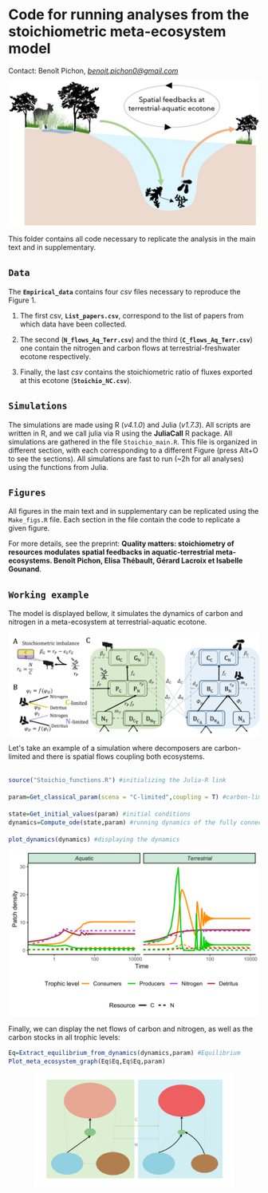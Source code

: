 # Code for running analyses from the stoichiometric meta-ecosystem model

Contact: Benoît Pichon, *benoit.pichon0@gmail.com*



<p align="center">
    <img src="https://github.com/bpichon0/Meta_eco_stoichio/blob/master/Example/Aquatic_terrestrial_ecotone.jpg" width="500">
</p>


This folder contains all code necessary to replicate the analysis in the main text and in supplementary. 

## `Data`

The **`Empirical_data`** contains four *csv* files necessary to reproduce the Figure 1. 

1. The first csv, **`List_papers.csv`**, correspond to the list of papers from which data have been collected. 
   
2. The second (**`N_flows_Aq_Terr.csv`**) and the third (**`C_flows_Aq_Terr.csv`**) one contain the nitrogen and carbon flows at terrestrial-freshwater ecotone respectively. 
   
3. Finally, the last *csv* contains the stoichiometric ratio of fluxes exported at this ecotone (**`Stoichio_NC.csv`**).


## `Simulations`

The simulations are made using R (*v4.1.0*) and Julia (*v1.7.3*). All scripts are written in R, and we call julia via R using the **JuliaCall** R package.
All simulations are gathered in the file `Stoichio_main.R`.
This file is organized in different section, with each corresponding to a different Figure (press Alt+O to see the sections).
All simulations are fast to run (~2h for all analyses) using the functions from Julia. 


## `Figures`

All figures in the main text and in supplementary can be replicated using the `Make_figs.R` file. Each section in the file contain the code to replicate a given figure.

For more details, see the preprint: **Quality matters: stoichiometry of resources modulates spatial feedbacks in aquatic-terrestrial meta-ecosystems. Benoît Pichon, Elisa Thébault, Gérard Lacroix et Isabelle Gounand**.



## `Working example`

The model is displayed bellow, it simulates the dynamics of carbon and nitrogen in a meta-ecosystem at terrestrial-aquatic ecotone.



<p align="center">
    <img src="https://github.com/bpichon0/Meta_eco_stoichio/blob/master/Example/Model.jpg" width="600">
</p>

Let's take an example of a simulation where decomposers are carbon-limited and there is spatial flows coupling both ecosystems.

```R

source("Stoichio_functions.R") #initializing the Julia-R link

param=Get_classical_param(scena = "C-limited",coupling = T) #carbon-limitation and with spatial coupling. Parameters can be changed in the list "param". To access parameters used under nitrogen limitation scenario, scena has to be changed to "N-limited"

state=Get_initial_values(param) #initial conditions
dynamics=Compute_ode(state,param) #running dynamics of the fully connected ecosystems

plot_dynamics(dynamics) #displaying the dynamics
```

<p align="center">
    <img src="https://github.com/bpichon0/Meta_eco_stoichio/blob/master/Example/Dynamics.svg" width="500">
</p>


Finally, we can display the net flows of carbon and nitrogen, as well as the carbon stocks in all trophic levels:

```R
Eq=Extract_equilibrium_from_dynamics(dynamics,param) #Equilibrium
Plot_meta_ecosystem_graph(Eq$Eq,Eq$Eq,param)
```

<p align="center">
    <img src="https://github.com/bpichon0/Meta_eco_stoichio/blob/master/Example/Stocks.svg" width="400">
</p>
